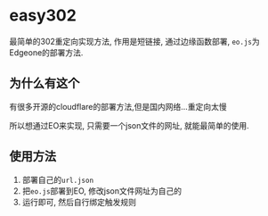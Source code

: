 # easy302

最简单的302重定向实现方法, 作用是短链接, 通过边缘函数部署, `eo.js`为Edgeone的部署方法.

## 为什么有这个

有很多开源的cloudflare的部署方法,但是国内网络...重定向太慢

所以想通过EO来实现, 只需要一个json文件的网址, 就能最简单的使用. 

## 使用方法

1. 部署自己的`url.json`
2. 把`eo.js`部署到EO, 修改json文件网址为自己的
3. 运行即可, 然后自行绑定触发规则
